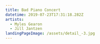```yaml
---
title: Bad Piano Concert
datetime: 2019-07-23T17:31:18.282Z
artists:
  - Myles Gearon
  - Jill Jantzen
landingPageImage: /assets/detail_-3.jpg
---
```



